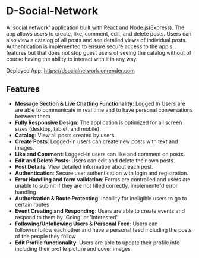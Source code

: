 # D-Social-Network

A 'social network' application built with React and Node.js(Express). The app allows users to create, like, comment, edit, and delete posts. Users can also view a catalog of all posts and see detailed views of individual posts. Authentication is implemented to ensure secure access to the app's features but that does not stop guest users of seeing the catalog without of course having the ability to interact with it in any way.

Deployed App: https://dsocialnetwork.onrender.com

## Features

- **Message Section & Live Chatting Functionality**: Logged In Users are are able to communicate in real time and to have personal conversations between them
- **Fully Responsive Design**: The application is optimized for all screen sizes (desktop, tablet, and mobile).
- **Catalog**: View all posts created by users.
- **Create Posts**: Logged-in users can create new posts with text and images.
- **Like and Comment**: Logged-in users can like and comment on posts.
- **Edit and Delete Posts**: Users can edit and delete their own posts.
- **Post Details**: View detailed information about each post.
- **Authentication**: Secure user authentication with login and registration.
- **Error Handling and form validation**: Forms are controlled and users are unable to submit if they are not filled correctly, implementefd error handling 
- **Authorization & Route Protecting**: Inability for ineligible users to go to certain routes 
- **Event Creating and Responding**: Users are able to create events and respond to them by 'Going' or 'Interested'
- **Following/Unfollowing Users & Personal Feed**: Users can follow/unfollow each other and have a personal feed including the posts of the people they follow
- **Edit Profile functionality**: Users are able to update their profile info including their profile picture and cover images
